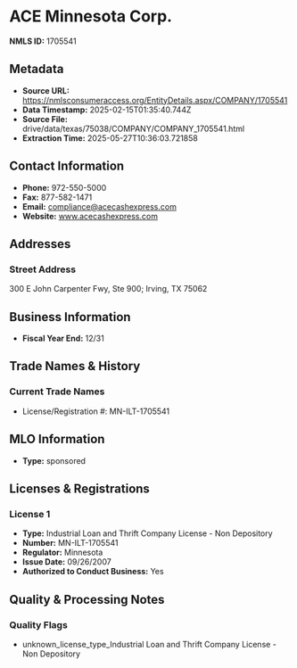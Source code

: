 # ACE Minnesota Corp.

**NMLS ID:** 1705541

## Metadata
- **Source URL:** https://nmlsconsumeraccess.org/EntityDetails.aspx/COMPANY/1705541
- **Data Timestamp:** 2025-02-15T01:35:40.744Z
- **Source File:** drive/data/texas/75038/COMPANY/COMPANY_1705541.html
- **Extraction Time:** 2025-05-27T10:36:03.721858

## Contact Information
- **Phone:** 972-550-5000
- **Fax:** 877-582-1471
- **Email:** compliance@acecashexpress.com
- **Website:** www.acecashexpress.com

## Addresses
### Street Address
300 E John Carpenter Fwy, Ste 900; Irving, TX 75062

## Business Information
- **Fiscal Year End:** 12/31

## Trade Names & History
### Current Trade Names
- License/Registration #: MN-ILT-1705541

## MLO Information
- **Type:** sponsored

## Licenses & Registrations

### License 1
- **Type:** Industrial Loan and Thrift Company License - Non Depository
- **Number:** MN-ILT-1705541
- **Regulator:** Minnesota
- **Issue Date:** 09/26/2007
- **Authorized to Conduct Business:** Yes

## Quality & Processing Notes
### Quality Flags
- unknown_license_type_Industrial Loan and Thrift Company License - Non Depository
